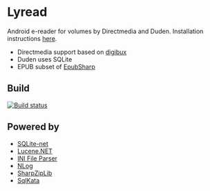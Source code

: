# Lyread
Android e-reader for volumes by Directmedia and Duden. Installation instructions [here](docs/index.md).
* Directmedia support based on [digibux](tree/digibux)
* Duden uses SQLite
* EPUB subset of [EpubSharp](https://github.com/asido/EpubSharp)

## Build
[![Build status](https://build.appcenter.ms/v0.1/apps/0d019815-0004-4034-9614-9c0c402a8060/branches/master/badge)](https://appcenter.ms)

## Powered by
* [SQLite-net](https://github.com/praeclarum/sqlite-net)
* [Lucene.NET](https://github.com/apache/lucenenet)
* [INI File Parser](https://github.com/rickyah/ini-parser)
* [NLog](https://github.com/NLog/NLog)
* [SharpZipLib](https://github.com/icsharpcode/SharpZipLib)
* [SqlKata](https://github.com/sqlkata/querybuilder)
